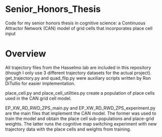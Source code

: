 # Senior_Honors_Thesis
Code for my senior honors thesis in cognitive science: a Continuous Attractor Network (CAN) model of grid cells that incorporates place cell input

# Overview
All trajectory files from the Hasselmo lab are included in this repository (though I only use 3 different trajectory datasets
for the actual project). get_trajectory.py and quad_flip.py were auxiliary scripts written by Ron DiTullio for easier
implementation.

place_cell.py and place_cell_utilities.py create a population of place cells used in the CAN grid cell model.

EP_XW_RD_RWD_ZPS_main.py and EP_XW_RD_RWD_ZPS_experiment.py are the main files that implement the CAN model. The former was used to train the model and obtain the place cell sub-populations and place-grid weights. The latter runs the cognitive map 
switching experiment with new trajectory data with the place cells and weights from training.
